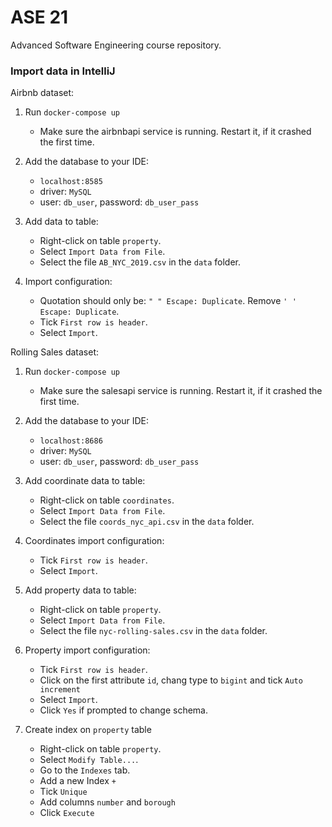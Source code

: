 # ASE 21
Advanced Software Engineering course repository.

### Import data in IntelliJ

Airbnb dataset:

1. Run `docker-compose up`
    - Make sure the airbnbapi service is running.
      Restart it, if it crashed the first time.

2. Add the database to your IDE:
    - `localhost:8585`
    - driver: `MySQL`
    - user: `db_user`, password: `db_user_pass`

3. Add data to table:
    - Right-click on table `property`.
    - Select `Import Data from File`.
    - Select the file `AB_NYC_2019.csv` in the `data` folder.

4. Import configuration:
    - Quotation should only be: `" " Escape: Duplicate`.
      Remove `' ' Escape: Duplicate`.
    - Tick `First row is header`.
    - Select `Import`.

Rolling Sales dataset:

1. Run `docker-compose up`
    - Make sure the salesapi service is running.
      Restart it, if it crashed the first time.

2. Add the database to your IDE:
    - `localhost:8686`
    - driver: `MySQL`
    - user: `db_user`, password: `db_user_pass`

3. Add coordinate data to table:
    - Right-click on table `coordinates`.
    - Select `Import Data from File`.
    - Select the file `coords_nyc_api.csv` in the `data` folder.

4. Coordinates import configuration:
    - Tick `First row is header`.
    - Select `Import`.

5. Add property data to table:
    - Right-click on table `property`.
    - Select `Import Data from File`.
    - Select the file `nyc-rolling-sales.csv` in the `data` folder.

6. Property import configuration:
    - Tick `First row is header`.
    - Click on the first attribute `id`, chang type to `bigint` and tick `Auto increment`
    - Select `Import`.
    - Click `Yes` if prompted to change schema.

7. Create index on `property` table
    - Right-click on table `property`.
    - Select `Modify Table...`.
    - Go to the `Indexes` tab.
    - Add a new Index `+`
    - Tick `Unique`
    - Add columns `number` and `borough`
    - Click `Execute`